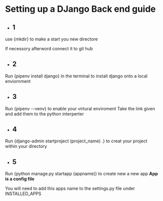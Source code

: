 

# Setting up a DJango Back end guide


* ## 1

use {mkdir} to make a start you new directore

If necessory afterword connect it to git hub


* ## 2

Run {pipenv install django} in the terminal to install django onto a local enviornment


* ## 3

Run {pipenv --venv} to enable your virtural enviroment
Take the link given and add them to the python interperter


* ## 4

Run {django-admin startproject (project_name) .} to creat your project within your directory 


* ##  5

Run {python manage.py startapp (appname)} to create new a new app
**App is a config file**

You will need to add this apps name to the settings.py file under INSTALLED_APPS

